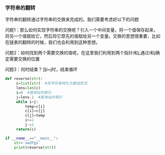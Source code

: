### 字符串的翻转
字符串的翻转通过字符串的交换来完成的。我们需要考虑好以下的问题   

问题1：那么如何实现字符串的交换呢？引入一个中间变量，将一个值保存起来，将另一个值赋给它，然后将它原先的值赋给另一个变量。交换的思想很重要，比如在链表的翻转的时候，我们也会利用到这种思想。   

问题2：如何找到两个需要交换的值呢，在这里我们利用到两个指针i和j,通过i和j确定需要交换的位置    

问题3：何时结束？当i=j时，结束循环


```python
def reverse(str):
     c=list(str)  #将字符串转化为数组形式
     lens=len(c)
     i=0  #首地址的索引
     j=lens-1  #尾地址的索引
     while i<j:
         temp=c[i]
         c[i]=c[j]
         c[j]=temp
         i+=1
         j-=1
     return(c)

if __name__=="__main__":
    str='swdfgs'
    print(reverse(str))
```

